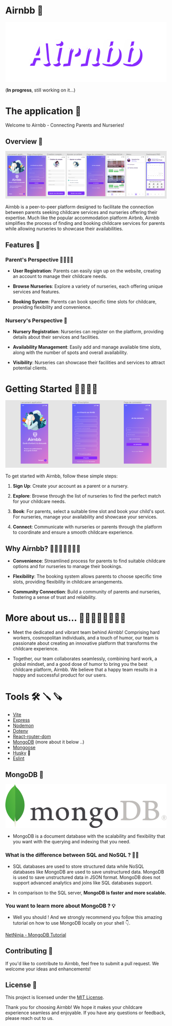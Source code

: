 # Airnbb 📝

![Airnbb](./frontend/src/assets/airnbbBanner.svg)

(**In progress**, still working on it...)

# The application 📱

Welcome to Airnbb - Connecting Parents and Nurseries!

## Overview 🔬

![Airnbb](./frontend/src/assets/airnbbBannerMaquette.png)

Airnbb is a peer-to-peer platform designed to facilitate the connection between parents seeking childcare services and nurseries offering their expertise. Much like the popular accommodation platform Airbnb, Airnbb simplifies the process of finding and booking childcare services for parents while allowing nurseries to showcase their availabilities.

## Features 💈

### Parent's Perspective 👨‍👩‍👧‍👧

- **User Registration**: Parents can easily sign up on the website, creating an account to manage their childcare needs.

- **Browse Nurseries**: Explore a variety of nurseries, each offering unique services and features.

- **Booking System**: Parents can book specific time slots for childcare, providing flexibility and convenience.

### Nursery's Perspective 🏫

- **Nursery Registration**: Nurseries can register on the platform, providing details about their services and facilities.

- **Availability Management**: Easily add and manage available time slots, along with the number of spots and overall availability.

- **Visibility**: Nurseries can showcase their facilities and services to attract potential clients.

# Getting Started 🏃‍♂️🏃‍♀️

![AirnbbLogin](./frontend/src/assets/signupLoginBanner.png)

To get started with Airnbb, follow these simple steps:

1. **Sign Up**: Create your account as a parent or a nursery.

2. **Explore**: Browse through the list of nurseries to find the perfect match for your childcare needs.

3. **Book**: For parents, select a suitable time slot and book your child's spot. For nurseries, manage your availability and showcase your services.

4. **Connect**: Communicate with nurseries or parents through the platform to coordinate and ensure a smooth childcare experience.

## Why Airnbb? 👶🏼👶🏿👶🏽👶

- **Convenience**: Streamlined process for parents to find suitable childcare options and for nurseries to manage their bookings.

- **Flexibility**: The booking system allows parents to choose specific time slots, providing flexibility in childcare arrangements.

- **Community Connection**: Build a community of parents and nurseries, fostering a sense of trust and reliability.

# More about us... 👨🏼👨🏽👨🏿👩‍🦰

- Meet the dedicated and vibrant team behind Airnbb! Comprising hard workers, cosmopolitan individuals, and a touch of humor, our team is passionate about creating an innovative platform that transforms the childcare experience.

- Together, our team collaborates seamlessly, combining hard work, a global mindset, and a good dose of humor to bring you the best childcare platform, Airnbb. We believe that a happy team results in a happy and successful product for our users.

# Tools 🛠️ 🪛 🪚

- [Vite](https://www.npmjs.com/package/vite)
- [Express](https://www.npmjs.com/package/express)
- [Nodemon](https://www.npmjs.com/package/nodemon)
- [Dotenv](https://www.npmjs.com/package/dotenv)
- [React-router-dom](https://www.npmjs.com/package/react-router-dom)
- [MongoDB](https://www.mongodb.com/) (more about it below ..)
- [Mongoose](https://www.npmjs.com/package/mongoose)
- [Husky](https://www.npmjs.com/package/husky) 🐶
- [Eslint](https://www.npmjs.com/package/eslint)

## MongoDB 🌿

![MongoDB](./frontend/src/assets/mongoDBBanner.png)

- MongoDB is a document database with the scalability and flexibility that you want with the querying and indexing that you need.

### What is the difference between SQL and NoSQL ? 🤷‍♀️

- SQL databases are used to store structured data while NoSQL databases like MongoDB are used to save unstructured data. MongoDB is used to save unstructured data in JSON format. MongoDB does not support advanced analytics and joins like SQL databases support.

- In comparison to the SQL server, **MongoDB is faster and more scalable.**

### You want to learn more about MongoDB ? 💡

- Well you should ! And we strongly recommend you follow this amazing tutorial on how to use MongoDB locally on your shell 👇.

[NetNinja - MongoDB Tutorial](https://www.youtube.com/playlist?list=PL4cUxeGkcC9h77dJ-QJlwGlZlTd4ecZOA)


## Contributing 🛟

If you'd like to contribute to Airnbb, feel free to submit a pull request. We welcome your ideas and enhancements!

## License 🚨

This project is licensed under the [MIT License](LICENSE.md).

Thank you for choosing Airnbb! We hope it makes your childcare experience seamless and enjoyable. If you have any questions or feedback, please reach out to us.